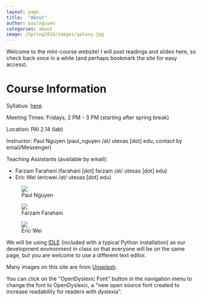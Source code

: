 ```yaml
---
layout: page
title:  "About"
author: paulnguyen
categories: about
image: /Spring2016/images/galaxy.jpg
---
```


Welcome to the mini-course website! I will post readings and slides here, so check back once in a while (and perhaps bookmark the site for easy access).

# Course Information
Syllabus: [here][syllabus].

Meeting Times: Fridays, 2 PM - 3 PM (starting after spring break)

Location: PAI 2.14 (lab)

Instructor: Paul Nguyen (paul_nguyen /at/ utexas [dot] edu; contact by email/Messenger)

Teaching Assistants (available by email):

- Farzam Farahani (farahani [dot] farzam /at/ utexas [dot] edu)
- Eric Wei (ericwei /at/ utexas [dot] edu)

<div class="flex-gallery">
<div class="flex-gallery-item"><figure><img src="/Spring2016/images/paul.jpg"><figcaption><span class="figure-name">Paul Nguyen</span></figcaption></figure></div>
<div class="flex-gallery-item"><figure><img src="/Spring2016/images/farzam.jpg"><figcaption><span class="figure-name">Farzam Farahani</span></figcaption></figure></div>
<div class="flex-gallery-item"><figure><img src="/Spring2016/images/eric.jpg"><figcaption><span class="figure-name">Eric Wei</span></figcaption></figure></div>
</div>

We will be using [IDLE][idle] (included with a typical Python installation) as our development environment in class so that everyone will be on the same page, but you are welcome to use a different text editor.

Many images on this site are from [Unsplash][unsplash].

You can click on the "OpenDyslexic Font" button in the navigation menu to change the font to OpenDyslexic, a "new open source font created to increase readability for readers with dyslexia".

[syllabus]: /Spring2016/files/syllabus.pdf
[idle]: https://en.wikipedia.org/wiki/IDLE_(Python)/
[unsplash]: https://unsplash.com/
[opendyslexic]: http://opendyslexic.org/